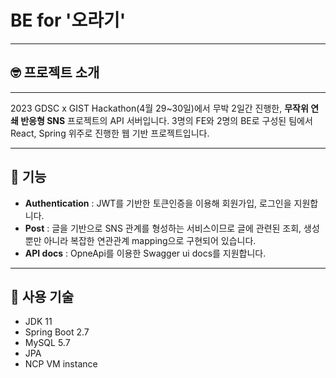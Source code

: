 # BE for '오라기'
- - -
## 🤓 프로젝트 소개
- - -
2023 GDSC x GIST Hackathon(4월 29~30일)에서 무박 2일간 진행한, **무작위 연쇄 반응형 SNS** 프로젝트의 API 서버입니다.
3명의 FE와 2명의 BE로 구성된 팀에서 React, Spring 위주로 진행한 웹 기반 프로젝트입니다.

- - -
## 🏏 기능 
- **Authentication** : JWT를 기반한 토큰인증을 이용해 회원가입, 로그인을 지원합니다.
- **Post** : 글을 기반으로 SNS 관계를 형성하는 서비스이므로 글에 관련된 조회, 생성뿐만 아니라 복잡한 연관관계 mapping으로 구현되어 있습니다.
- **API docs** : OpneApi를 이용한 Swagger ui docs를 지원합니다.

- - -
## 🚀 사용 기술
- JDK 11
- Spring Boot 2.7
- MySQL 5.7
- JPA
- NCP VM instance
